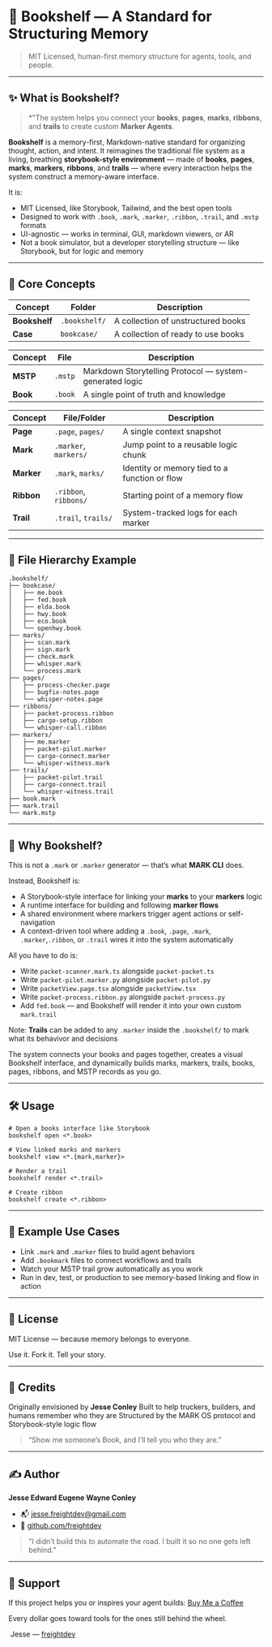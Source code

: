 # 📖 Bookshelf — A Standard for Structuring Memory

> MIT Licensed, human-first memory structure for agents, tools, and people.

---

## ✨ What is Bookshelf?


> *"The system helps you connect your **books**, **pages**, **marks**, **ribbons**, and **trails** to create custom **Marker Agents**.

**Bookshelf** is a memory-first, Markdown-native standard for organizing thought, action, and intent. It reimagines the traditional file system as a living, breathing **storybook-style environment** — made of **books**, **pages**, **marks**, **markers**, **ribbons**, and **trails** — where every interaction helps the system construct a memory-aware interface.

It is:

* MIT Licensed, like Storybook, Tailwind, and the best open tools
* Designed to work with `.book`, `.mark`, `.marker`, `.ribbon`, `.trail`, and `.mstp` formats
* UI-agnostic — works in terminal, GUI, markdown viewers, or AR
* Not a book simulator, but a developer storytelling structure — like Storybook, but for logic and memory

---

## 📘 Core Concepts


| Concept       | Folder        | Description                                             |
| ------------- | ------------- | ------------------------------------------------------- |
| **Bookshelf** | `.bookshelf/` | A collection of unstructured books                      |
| **Case**      | `bookcase/`   | A collection of ready to use books                      |

| Concept   | File     | Description                                             |
| --------- | -------- | ------------------------------------------------------- |
| **MSTP**  | `.mstp`  | Markdown Storytelling Protocol — system-generated logic |
| **Book**  | `.book`  | A single point of truth and knowledge                   |

| Concept      | File/Folder               | Description                                             |
| ------------ | ------------------------- | ------------------------------------------------------- |
| **Page**     | `.page`, `pages/`         | A single context snapshot                               |
| **Mark**     | `.marker`, `markers/`     | Jump point to a reusable logic chunk                    |
| **Marker**   | `.mark`, `marks/`         | Identity or memory tied to a function or flow            |
| **Ribbon**   | `.ribbon`, `ribbons/`     | Starting point of a memory flow                          |
| **Trail**    | `.trail`, `trails/`       | System-tracked logs for each marker                     |

---

## 📂 File Hierarchy Example

```
.bookshelf/
├── bookcase/
│   ├── me.book
│   ├── fed.book
│   ├── elda.book
│   ├── hwy.book
│   ├── eco.book
│   └── openhwy.book
├── marks/
│   ├── scan.mark
│   ├── sign.mark
│   ├── check.mark
│   ├── whisper.mark
│   └── process.mark
├── pages/
│   ├── process-checker.page
│   ├── bugfix-notes.page
│   └── whisper-notes.page
├── ribbons/
│   ├── packet-process.ribbon
│   ├── cargo-setup.ribbon
│   └── whisper-call.ribbon
├── markers/
│   ├── me.marker
│   ├── packet-pilot.marker
│   ├── cargo-connect.marker
│   └── whisper-witness.mark
├── trails/
│   ├── packet-pilot.trail
│   ├── cargo-connect.trail
│   └── whisper-witness.trail
├── book.mark
├── mark.trail
└── mark.mstp
```

---

## 🧠 Why Bookshelf?

This is not a `.mark` or `.marker` generator — that’s what **MARK CLI** does.

Instead, Bookshelf is:

* A Storybook-style interface for linking your **marks** to your **markers** logic
* A runtime interface for building and following **marker flows**
* A shared environment where markers trigger agent actions or self-navigation
* A context-driven tool where adding a `.book`, `.page`, `.mark`, `.marker`,`.ribbon`, or `.trail` wires it into the system automatically

All you have to do is:

* Write `packet-scanner.mark.ts` alongside `packet-packet.ts`
* Write `packet-pilot.marker.py` alongside `packet-pilot.py`
* Write `packetView.page.tsx` alongside `packetView.tsx`
* Write `packet-process.ribbon.py` alongside `packet-process.py`
* Add `fed.book` — and Bookshelf will render it into your own custom `mark.trail`

Note: **Trails** can be added to any `.marker` inside the `.bookshelf/` to mark what its behavivor and decisions 

The system connects your books and pages together, creates a visual Bookshelf interface, and dynamically builds marks, markers, trails, books, pages, ribbons, and MSTP records as you go.

---

## 🛠 Usage

```
# Open a books interface like Storybook
bookshelf open <*.book>

# View linked marks and markers
bookshelf view <*.{mark,marker}>

# Render a trail
bookshelf render <*.trail>

# Create ribbon
bookshelf create <*.ribbon>
```

---

## 📖 Example Use Cases

* Link `.mark` and `.marker` files to build agent behaviors
* Add `.bookmark` files to connect workflows and trails
* Watch your MSTP trail grow automatically as you work
* Run in dev, test, or production to see memory-based linking and flow in action

---

## 📜 License

MIT License — because memory belongs to everyone.

Use it. Fork it. Tell your story.

---

## 💬 Credits

Originally envisioned by **Jesse Conley**
Built to help truckers, builders, and humans remember who they are
Structured by the MARK OS protocol and Storybook-style logic flow

> “Show me someone’s Book, and I’ll tell you who they are.”

---

## ✍️ Author

**Jesse Edward Eugene Wayne Conley**
  - 📬 [jesse.freightdev@gmail.com](mailto:jesse.freightdev@gmail.com)
  - 🔗 [github.com/freightdev](https://github.com/freightdev)

> "I didn’t build this to automate the road. I built it so no one gets left behind."

---

## 💛 Support

If this project helps you or inspires your agent builds:
[Buy Me a Coffee](https://coff.ee/freightdev)

Every dollar goes toward tools for the ones still behind the wheel.

️ Jesse — [freightdev](https://github.com/freightdev)
